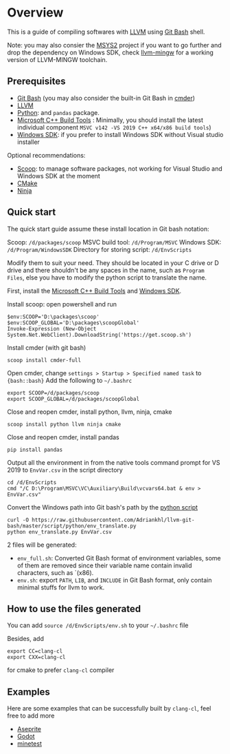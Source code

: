 # Overview

This is a guide of compiling softwares with [LLVM](https://github.com/llvm/llvm-project) using [Git Bash](https://github.com/git-for-windows/git) shell. 

Note: you may also consier the [MSYS2](https://www.msys2.org/) project if you want to go further and drop the dependency on Windows SDK, check [llvm-mingw](https://github.com/mstorsjo/llvm-mingw.git) for a working version of LLVM-MINGW toolchain.

## Prerequisites

* [Git Bash](https://gitforwindows.org/) (you may also consider the built-in Git Bash in [cmder](https://github.com/cmderdev/cmder/releases))
* [LLVM](https://github.com/llvm/llvm-project/releases)
* [Python](https://www.python.org/downloads/): and `pandas` package.
* [Microsoft C++ Build Tools](https://visualstudio.microsoft.com/visual-cpp-build-tools/) : Minimally, you should install the latest individual component `MSVC v142 -VS 2019 C++ x64/x86 build tools`)
* [Windows SDK](https://developer.microsoft.com/en-us/windows/downloads/windows-10-sdk/): if you prefer to install Windows SDK without Visual studio installer

Optional recommendations:

* [Scoop](https://github.com/lukesampson/scoop): to manage software packages, not working for Visual Studio and Windows SDK at the moment
* [CMake](https://cmake.org/download)
* [Ninja](https://github.com/ninja-build/ninja/releases)

## Quick start

The quick start guide assume these install location in Git bash notation:

Scoop: `/d/packages/scoop`
MSVC build tool: `/d/Program/MSVC`
Windows SDK: `/d/Program/WindowsSDK`
Directory for storing script: `/d/EnvScripts`

Modify them to suit your need. They should be located in your C drive or D drive and there shouldn't be any spaces in the name, such as `Program Files`, else you have to modify the python script to translate the name.

First, install the [Microsoft C++ Build Tools](https://visualstudio.microsoft.com/visual-cpp-build-tools/) and [Windows SDK](https://developer.microsoft.com/en-us/windows/downloads/windows-10-sdk/).

Install scoop: open powershell and run 
```
$env:SCOOP='D:\packages\scoop'
$env:SCOOP_GLOBAL='D:\packages\scoopGlobal'
Invoke-Expression (New-Object System.Net.WebClient).DownloadString('https://get.scoop.sh')
```

Install cmder (with git bash)
```
scoop install cmder-full
```

Open cmder, change `settings > Startup > Specified named task` to `{bash::bash}`
Add the following to `~/.bashrc`
```
export SCOOP=/d/packages/scoop
export SCOOP_GLOBAL=/d/packages/scoopGlobal
```


Close and reopen cmder, install python, llvm, ninja, cmake
```
scoop install python llvm ninja cmake
```

Close and reopen cmder, install pandas
```
pip install pandas
```

Output all the environment in from the native tools command prompt for VS 2019 to `EnvVar.csv` in the script directory
```
cd /d/EnvScripts
cmd "/C D:\Program\MSVC\VC\Auxiliary\Build\vcvars64.bat & env > EnvVar.csv"
```

Convert the Windows path into Git bash's path by the [python script](script/python/env_translate.py)
```
curl -O https://raw.githubusercontent.com/Adriankhl/llvm-git-bash/master/script/python/env_translate.py
python env_translate.py EnvVar.csv
```

2 files will be generated: 

* `env_full.sh`: Converted Git Bash format of environment variables, some of them are removed since their variable name contain invalid characters, such as `(x86).
* `env.sh`: export `PATH`, `LIB`, and `INCLUDE` in Git Bash format, only contain minimal stuffs for llvm to work.

## How to use the files generated
You can add `source /d/EnvScripts/env.sh` to your `~/.bashrc` file

Besides, add 
```
export CC=clang-cl
export CXX=clang-cl
```
for cmake to prefer `clang-cl` compiler

## Examples

Here are some examples that can be successfully built by `clang-cl`, feel free to add more

* [Aseprite](examples/Aseprite.md)
* [Godot](examples/Godot.md)
* [minetest](examples/minetest.md)
